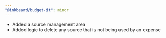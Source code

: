 ```yaml
---
"@inkbeard/budget-it": minor
---
```


- Added a source management area
- Added logic to delete any source that is not being used by an expense
